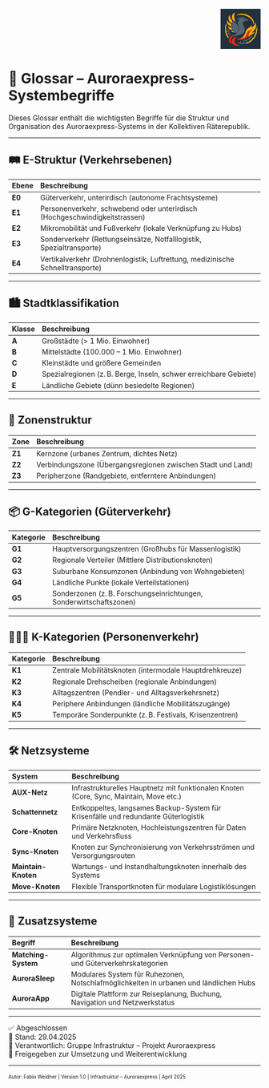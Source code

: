 <p align="right">
  <img src="./Auroraexpress_Boden_Logo.png" alt="Auroraexpress Logo" height="80">
</p>
<!--
Autor: Fabio Weidner
Version: 1.0
Sektion: Infrastruktur – Auroraexpress
Veröffentlichung: April 2025
-->

# 🚄 Glossar – Auroraexpress-Systembegriffe

Dieses Glossar enthält die wichtigsten Begriffe für die Struktur und Organisation des Auroraexpress-Systems in der Kollektiven Räterepublik.

---

## 🛤️ E-Struktur (Verkehrsebenen)

| Ebene | Beschreibung |
|:------|:-------------|
| **E0** | Güterverkehr, unterirdisch (autonome Frachtsysteme) |
| **E1** | Personenverkehr, schwebend oder unterirdisch (Hochgeschwindigkeitstrassen) |
| **E2** | Mikromobilität und Fußverkehr (lokale Verknüpfung zu Hubs) |
| **E3** | Sonderverkehr (Rettungseinsätze, Notfalllogistik, Spezialtransporte) |
| **E4** | Vertikalverkehr (Drohnenlogistik, Luftrettung, medizinische Schnelltransporte) |

---

## 🏙️ Stadtklassifikation

| Klasse | Beschreibung |
|:-------|:-------------|
| **A** | Großstädte (> 1 Mio. Einwohner) |
| **B** | Mittelstädte (100.000 – 1 Mio. Einwohner) |
| **C** | Kleinstädte und größere Gemeinden |
| **D** | Spezialregionen (z. B. Berge, Inseln, schwer erreichbare Gebiete) |
| **E** | Ländliche Gebiete (dünn besiedelte Regionen) |

---

## 🧭 Zonenstruktur

| Zone | Beschreibung |
|:-----|:-------------|
| **Z1** | Kernzone (urbanes Zentrum, dichtes Netz) |
| **Z2** | Verbindungszone (Übergangsregionen zwischen Stadt und Land) |
| **Z3** | Peripherzone (Randgebiete, entferntere Anbindungen) |

---

## 📦 G-Kategorien (Güterverkehr)

| Kategorie | Beschreibung |
|:----------|:-------------|
| **G1** | Hauptversorgungszentren (Großhubs für Massenlogistik) |
| **G2** | Regionale Verteiler (Mittlere Distributionsknoten) |
| **G3** | Suburbane Konsumzonen (Anbindung von Wohngebieten) |
| **G4** | Ländliche Punkte (lokale Verteilstationen) |
| **G5** | Sonderzonen (z. B. Forschungseinrichtungen, Sonderwirtschaftszonen) |

---

## 🧑‍🤝‍🧑 K-Kategorien (Personenverkehr)

| Kategorie | Beschreibung |
|:----------|:-------------|
| **K1** | Zentrale Mobilitätsknoten (intermodale Hauptdrehkreuze) |
| **K2** | Regionale Drehscheiben (regionale Anbindungen) |
| **K3** | Alltagszentren (Pendler- und Alltagsverkehrsnetz) |
| **K4** | Periphere Anbindungen (ländliche Mobilitätszugänge) |
| **K5** | Temporäre Sonderpunkte (z. B. Festivals, Krisenzentren) |

---

## 🛠️ Netzsysteme

| System | Beschreibung |
|:-------|:-------------|
| **AUX-Netz** | Infrastrukturelles Hauptnetz mit funktionalen Knoten (Core, Sync, Maintain, Move etc.) |
| **Schattennetz** | Entkoppeltes, langsames Backup-System für Krisenfälle und redundante Güterlogistik |
| **Core-Knoten** | Primäre Netzknoten, Hochleistungszentren für Daten und Verkehrsfluss |
| **Sync-Knoten** | Knoten zur Synchronisierung von Verkehrsströmen und Versorgungsrouten |
| **Maintain-Knoten** | Wartungs- und Instandhaltungsknoten innerhalb des Systems |
| **Move-Knoten** | Flexible Transportknoten für modulare Logistiklösungen |

---

## 📱 Zusatzsysteme

| Begriff | Beschreibung |
|:--------|:-------------|
| **Matching-System** | Algorithmus zur optimalen Verknüpfung von Personen- und Güterverkehrskategorien |
| **AuroraSleep** | Modulares System für Ruhezonen, Notschlafmöglichkeiten in urbanen und ländlichen Hubs |
| **AuroraApp** | Digitale Plattform zur Reiseplanung, Buchung, Navigation und Netzwerkstatus |

---

✅ Abgeschlossen  
📅 Stand: 29.04.2025  
🏩 Verantwortlich: Gruppe Infrastruktur – Projekt Auroraexpress  
🔐 Freigegeben zur Umsetzung und Weiterentwicklung

---

<sub><sup>Autor: Fabio Weidner | Version 1.0 | Infrastruktur – Auroraexpress | April 2025</sup></sub>
